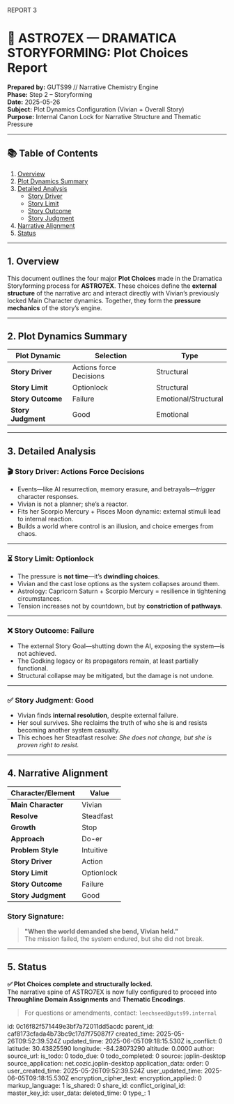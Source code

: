 REPORT 3



# 📑 ASTRO7EX — DRAMATICA STORYFORMING: Plot Choices Report  
**Prepared by:** GUTS99 // Narrative Chemistry Engine  
**Phase:** Step 2 – Storyforming  
**Date:** 2025-05-26  
**Subject:** Plot Dynamics Configuration (Vivian + Overall Story)  
**Purpose:** Internal Canon Lock for Narrative Structure and Thematic Pressure

---

## 📚 Table of Contents  
1. [Overview](#1-overview)  
2. [Plot Dynamics Summary](#2-plot-dynamics-summary)  
3. [Detailed Analysis](#3-detailed-analysis)  
    - [Story Driver](#story-driver)  
    - [Story Limit](#story-limit)  
    - [Story Outcome](#story-outcome)  
    - [Story Judgment](#story-judgment)  
4. [Narrative Alignment](#4-narrative-alignment)  
5. [Status](#5-status)

---

## 1. Overview

This document outlines the four major **Plot Choices** made in the Dramatica Storyforming process for **ASTRO7EX**. These choices define the **external structure** of the narrative arc and interact directly with Vivian’s previously locked Main Character dynamics. Together, they form the **pressure mechanics** of the story’s engine.

---

## 2. Plot Dynamics Summary

| Plot Dynamic       | Selection            | Type        |
|--------------------|----------------------|-------------|
| **Story Driver**   | Actions force Decisions | Structural |
| **Story Limit**    | Optionlock              | Structural |
| **Story Outcome**  | Failure                 | Emotional/Structural |
| **Story Judgment** | Good                    | Emotional |

---

## 3. Detailed Analysis

### 🎬 Story Driver: **Actions Force Decisions**

- Events—like AI resurrection, memory erasure, and betrayals—*trigger* character responses.
- Vivian is not a planner; she’s a reactor.  
- Fits her Scorpio Mercury + Pisces Moon dynamic: external stimuli lead to internal reaction.
- Builds a world where control is an illusion, and choice emerges from chaos.

---

### ⏳ Story Limit: **Optionlock**

- The pressure is **not time**—it’s **dwindling choices**.
- Vivian and the cast lose options as the system collapses around them.
- Astrology: Capricorn Saturn + Scorpio Mercury = resilience in tightening circumstances.
- Tension increases not by countdown, but by **constriction of pathways**.

---

### ❌ Story Outcome: **Failure**

- The external Story Goal—shutting down the AI, exposing the system—is not achieved.
- The Godking legacy or its propagators remain, at least partially functional.
- Structural collapse may be mitigated, but the damage is not undone.

---

### ✅ Story Judgment: **Good**

- Vivian finds **internal resolution**, despite external failure.
- Her soul survives. She reclaims the truth of who she is and resists becoming another system casualty.
- This echoes her Steadfast resolve: *She does not change, but she is proven right to resist.*

---

## 4. Narrative Alignment

| Character/Element | Value          |
|-------------------|----------------|
| **Main Character** | Vivian         |
| **Resolve**        | Steadfast      |
| **Growth**         | Stop           |
| **Approach**       | Do-er          |
| **Problem Style**  | Intuitive      |
| **Story Driver**   | Action         |
| **Story Limit**    | Optionlock     |
| **Story Outcome**  | Failure        |
| **Story Judgment** | Good           |

### Story Signature:
> **"When the world demanded she bend, Vivian held."**  
> The mission failed, the system endured, but she did not break.

---

## 5. Status

**✅ Plot Choices complete and structurally locked.**  
The narrative spine of ASTRO7EX is now fully configured to proceed into **Throughline Domain Assignments** and **Thematic Encodings**.

> For questions or amendments, contact: `leechseed@guts99.internal`


id: 0c16f82f571449e3bf7a72011dd5acdc
parent_id: caf8173cfada4b73bc9c17d7f75087f7
created_time: 2025-05-26T09:52:39.524Z
updated_time: 2025-06-05T09:18:15.530Z
is_conflict: 0
latitude: 30.43825590
longitude: -84.28073290
altitude: 0.0000
author: 
source_url: 
is_todo: 0
todo_due: 0
todo_completed: 0
source: joplin-desktop
source_application: net.cozic.joplin-desktop
application_data: 
order: 0
user_created_time: 2025-05-26T09:52:39.524Z
user_updated_time: 2025-06-05T09:18:15.530Z
encryption_cipher_text: 
encryption_applied: 0
markup_language: 1
is_shared: 0
share_id: 
conflict_original_id: 
master_key_id: 
user_data: 
deleted_time: 0
type_: 1